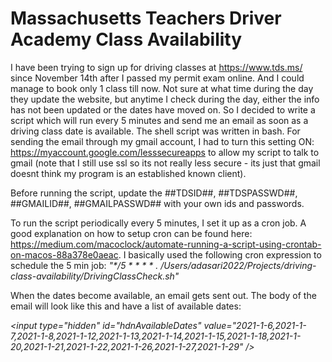# Massachusetts Teachers Driver Academy Class Availability

I have been trying to sign up for driving classes at https://www.tds.ms/ since November 14th after I passed my permit exam online. And I could manage to book only 1 class till now. Not sure at what time during the day they update the website, but anytime I check during the day, either the info has not been updated or the dates have moved on. So I decided to write a script which will run every 5 minutes and send me an email as soon as a driving class date is available. The shell script was written in bash. For sending the email through my gmail account, I had to turn this setting ON: https://myaccount.google.com/lesssecureapps to allow my script to talk to gmail (note that I still use ssl so its not really less secure - its just that gmail doesnt think my program is an established known client).

Before running the script, update the ##TDSID##, ##TDSPASSWD##, ##GMAILID##, ##GMAILPASSWD## with your own ids and passwords. 

To run the script periodically every 5 minutes, I set it up as a cron job. A good explanation on how to setup cron can be found here: https://medium.com/macoclock/automate-running-a-script-using-crontab-on-macos-88a378e0aeac. I basically used the following cron expression to schedule the 5 min job: _"*/5 * * * * . /Users/adasari2022/Projects/driving-class-availability/DrivingClassCheck.sh"_

When the dates become available, an email gets sent out. The body of the email will look like this and have a list of available dates:

_&lt;input type="hidden" id="hdnAvailableDates" value="2021-1-6,2021-1-7,2021-1-8,2021-1-12,2021-1-13,2021-1-14,2021-1-15,2021-1-18,2021-1-20,2021-1-21,2021-1-22,2021-1-26,2021-1-27,2021-1-29" /&gt;_

